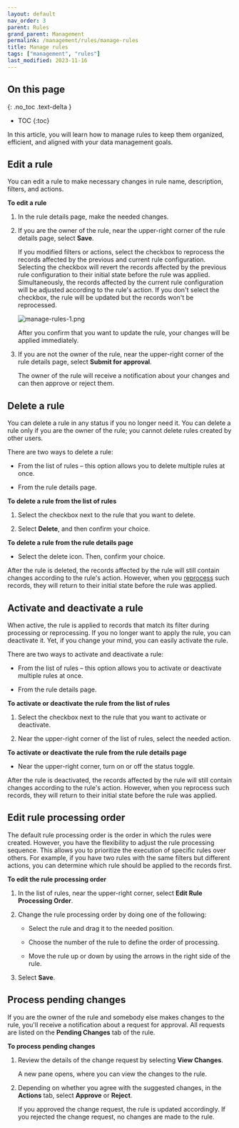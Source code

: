 ```yaml
---
layout: default
nav_order: 3
parent: Rules
grand_parent: Management
permalink: /management/rules/manage-rules
title: Manage rules
tags: ["management", "rules"]
last_modified: 2023-11-16
---
```

## On this page
{: .no_toc .text-delta }
- TOC
{:toc}

In this article, you will learn how to manage rules to keep them organized, efficient, and aligned with your data management goals.

## Edit a rule

You can edit a rule to make necessary changes in rule name, description, filters, and actions.

**To edit a rule**

1. In the rule details page, make the needed changes.

1. If you are the owner of the rule, near the upper-right corner of the rule details page, select **Save**.

    If you modified filters or actions, select the checkbox to reprocess the records affected by the previous and current rule configuration. Selecting the checkbox will revert the records affected by the previous rule configuration to their initial state before the rule was applied. Simultaneously, the records affected by the current rule configuration will be adjusted according to the rule's action. If you don't select the checkbox, the rule will be updated but the records won't be reprocessed.
    
    ![manage-rules-1.png](../../assets/images/management/rules/manage-rules-1.png)
    
    After you confirm that you want to update the rule, your changes will be applied immediately.

1. If you are not the owner of the rule, near the upper-right corner of the rule details page, select **Submit for approval**.

    The owner of the rule will receive a notification about your changes and can then approve or reject them.

## Delete a rule

You can delete a rule in any status if you no longer need it. You can delete a rule only if you are the owner of the rule; you cannot delete rules created by other users.

There are two ways to delete a rule:

- From the list of rules – this option allows you to delete multiple rules at once.

- From the rule details page.

**To delete a rule from the list of rules**

1. Select the checkbox next to the rule that you want to delete.

1. Select **Delete**, and then confirm your choice.

**To delete a rule from the rule details page**

- Select the delete icon. Then, confirm your choice.

After the rule is deleted, the records affected by the rule will still contain changes according to the rule's action. However, when you [reprocess](/management/rules/create-rule#re-process-records) such records, they will return to their initial state before the rule was applied.

## Activate and deactivate a rule

When active, the rule is applied to records that match its filter during processing or reprocessing. If you no longer want to apply the rule, you can deactivate it. Yet, if you change your mind, you can easily activate the rule.

There are two ways to activate and deactivate a rule:

- From the list of rules – this option allows you to activate or deactivate multiple rules at once.

- From the rule details page.

**To activate or deactivate the rule from the list of rules**

1. Select the checkbox next to the rule that you want to activate or deactivate.

1. Near the upper-right corner of the list of rules, select the needed action.

**To activate or deactivate the rule from the rule details page**

- Near the upper-right corner, turn on or off the status toggle.

After the rule is deactivated, the records affected by the rule will still contain changes according to the rule's action. However, when you reprocess such records, they will return to their initial state before the rule was applied.

## Edit rule processing order

The default rule processing order is the order in which the rules were created. However, you have the flexibility to adjust the rule processing sequence. This allows you to prioritize the execution of specific rules over others. For example, if you have two rules with the same filters but different actions, you can determine which rule should be applied to the records first.

**To edit the rule processing order**

1. In the list of rules, near the upper-right corner, select **Edit Rule Processing Order**.

1. Change the rule processing order by doing one of the following:

    - Select the rule and drag it to the needed position.

    - Choose the number of the rule to define the order of processing.

    - Move the rule up or down by using the arrows in the right side of the rule.

1. Select **Save**.

## Process pending changes

If you are the owner of the rule and somebody else makes changes to the rule, you'll receive a notification about a request for approval. All requests are listed on the **Pending Changes** tab of the rule.

**To process pending changes**

1. Review the details of the change request by selecting **View Changes**.

    A new pane opens, where you can view the changes to the rule.

1. Depending on whether you agree with the suggested changes, in the **Actions** tab, select **Approve** or **Reject**.

    If you approved the change request, the rule is updated accordingly. If you rejected the change request, no changes are made to the rule.

